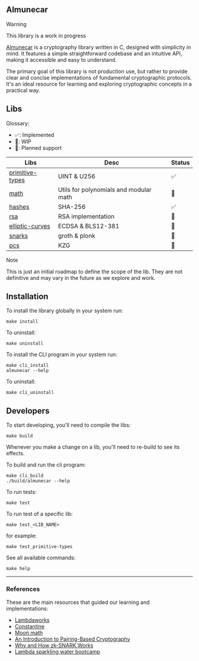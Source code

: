 ## Almunecar

> [!Warning]
> This library is a work in progress

[Almunecar](https://en.wikipedia.org/wiki/Almu%C3%B1%C3%A9car) is a cryptography library written in C, designed with simplicity in mind. It features a simple straightforward codebase and an intuitive API, making it accessible and easy to understand.

The primary goal of this library is not production use, but rather to provide clear and concise implementations of fundamental cryptographic protocols. It's an ideal resource for learning and exploring cryptographic concepts in a practical way.

## Libs

Glossary:

- ✅: Implemented
- 🚧: WIP
- 📝: Planned support

| Libs                                       | Desc                                   | Status |
| ------------------------------------------ | -------------------------------------- | ------ |
| [primitive-types](./libs/primitive-types/) | UINT & U256                            | ✅     |
| [math](./libs/math/)                       | Utils for polynomials and modular math | 🚧     |
| [hashes](./libs/hashes/)                   | SHA-256                                | ✅     |
| [rsa](./libs/rsa/)                         | RSA implementation                     | 🚧     |
| [elliptic-curves](./libs/eliptic-curves/)  | ECDSA & BLS12-381                      | 📝     |
| [snarks](./libs/snarks/)                   | groth & plonk                          | 📝     |
| [pcs](./libs/pcs/)                         | KZG                                    | 📝     |

> [!NOTE]
> This is just an initial roadmap to define the scope of the lib. They are not definitive and may vary in the future as we explore and work.

## Installation

To install the library globally in your system run:

```shell
make install
```

To uninstall:

```shell
make uninstall
```

To install the CLI program in your system run:

```shell
make cli_install
almunecar --help
```

To uninstall:

```shell
make cli_uninstall
```

## Developers

To start developing, you'll need to compile the libs:

```shell
make build
```

Whenever you make a change on a lib, you'll need to re-build to see its effects.

To build and run the cli program:

```shell
make cli_build
./build/almunecar --help
```

To run tests:

```shell
make test
```

To run test of a specific lib:

```shell
make test_<LIB_NAME>
```

for example:

```shell
make test_primitive-types
```

See all available commands:

```shell
make help
```

---

### References

These are the main resources that guided our learning and implementations:

- [Lambdaworks](https://github.com/Lambdaclass/lambdaworks)
- [Constantine](https://github.com/mratsim/constantine)
- [Moon math](https://leastauthority.com/community-matters/moonmath-manual/)
- [An Introduction to Pairing-Based Cryptography](https://www.math.uwaterloo.ca/~ajmeneze/publications/pairings.pdf)
- [Why and How zk-SNARK Works](https://arxiv.org/pdf/1906.07221)
- [Lambda sparkling water bootcamp](https://github.com/lambdaclass/sparkling_water_bootcamp/)
